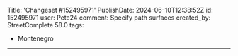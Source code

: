Title: 'Changeset #152495971'
PublishDate: 2024-06-10T12:38:52Z
id: 152495971
user: Pete24
comment: Specify path surfaces
created_by: StreetComplete 58.0
tags:
- Montenegro

---
